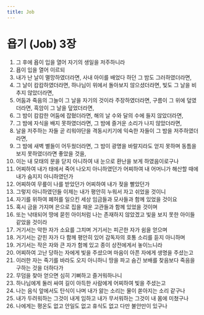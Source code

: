 ```yaml
---
title: Job
---
```


# 욥기 (Job) 3장
1. 그 후에 욥이 입을 열어 자기의 생일을 저주하니라
1. 욥이 입을 열어 이르되
1. 내가 난 날이 멸망하였더라면, 사내 아이를 배었다 하던 그 밤도 그러하였더라면,
1. 그 날이 캄캄하였더라면, 하나님이 위에서 돌아보지 않으셨더라면, 빛도 그 날을 비추지 않았더라면,
1. 어둠과 죽음의 그늘이 그 날을 자기의 것이라 주장하였더라면, 구름이 그 위에 덮였더라면, 흑암이 그 날을 덮었더라면,
1. 그 밤이 캄캄한 어둠에 잡혔더라면, 해의 날 수와 달의 수에 들지 않았더라면,
1. 그 밤에 자식을 배지 못하였더라면, 그 밤에 즐거운 소리가 나지 않았더라면,
1. 날을 저주하는 자들 곧 리워야단을 격동시키기에 익숙한 자들이 그 밤을 저주하였더라면,
1. 그 밤에 새벽 별들이 어두웠더라면, 그 밤이 광명을 바랄지라도 얻지 못하며 동틈을 보지 못하였더라면 좋았을 것을,
1. 이는 내 모태의 문을 닫지 아니하여 내 눈으로 환난을 보게 하였음이로구나
1. 어찌하여 내가 태에서 죽어 나오지 아니하였던가 어찌하여 내 어머니가 해산할 때에 내가 숨지지 아니하였던가
1. 어찌하여 무릎이 나를 받았던가 어찌하여 내가 젖을 빨았던가
1. 그렇지 아니하였던들 이제는 내가 평안히 누워서 자고 쉬었을 것이니
1. 자기를 위하여 폐허를 일으킨 세상 임금들과 모사들과 함께 있었을 것이요
1. 혹시 금을 가지며 은으로 집을 채운 고관들과 함께 있었을 것이며
1. 또는 낙태되어 땅에 묻힌 아이처럼 나는 존재하지 않았겠고 빛을 보지 못한 아이들 같았을 것이라
1. 거기서는 악한 자가 소요를 그치며 거기서는 피곤한 자가 쉼을 얻으며
1. 거기서는 갇힌 자가 다 함께 평안히 있어 감독자의 호통 소리를 듣지 아니하며
1. 거기서는 작은 자와 큰 자가 함께 있고 종이 상전에게서 놓이느니라
1. 어찌하여 고난 당하는 자에게 빛을 주셨으며 마음이 아픈 자에게 생명을 주셨는고
1. 이러한 자는 죽기를 바라도 오지 아니하니 땅을 파고 숨긴 보배를 찾음보다 죽음을 구하는 것을 더하다가
1. 무덤을 찾아 얻으면 심히 기뻐하고 즐거워하나니
1. 하나님에게 둘러 싸여 길이 아득한 사람에게 어찌하여 빛을 주셨는고
1. 나는 음식 앞에서도 탄식이 나며 내가 앓는 소리는 물이 쏟아지는 소리 같구나
1. 내가 두려워하는 그것이 내게 임하고 내가 무서워하는 그것이 내 몸에 미쳤구나
1. 나에게는 평온도 없고 안일도 없고 휴식도 없고 다만 불안만이 있구나